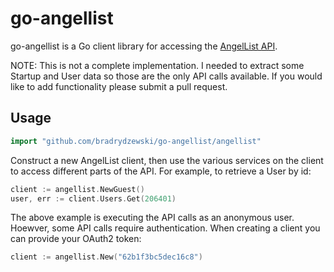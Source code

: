 # go-angellist

go-angellist is a Go client library for accessing the [AngelList API](https://angel.co/api).

NOTE: This is not a complete implementation. I needed to extract some Startup and User
data so those are the only API calls available. If you would like to add functionality
please submit a pull request.

## Usage

```go
import "github.com/bradrydzewski/go-angellist/angellist"
```

Construct a new AngelList client, then use the various services on the client
to access different parts of the API. For example, to retrieve a User by id:

```go
client := angellist.NewGuest()
user, err := client.Users.Get(206401)
```

The above example is executing the API calls as an anonymous user. Hoewver,
some API calls require authentication. When creating a client you can provide
your OAuth2 token:

```go
client := angellist.New("62b1f3bc5dec16c8")
```

